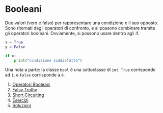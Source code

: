 # Booleani

Due valori (vero e falso) per rappresentare una condizione e il suo opposto. Sono ritornati dagli operatori di confronto, e si possono combinare tramite gli operatori booleani. Ovviamente, si possono usare dentro agli if.

```python
x = True
y = False

if x:
    print("condizione soddisfatta")
```

Una nota a parte: la classe `bool` è una sottoclasse di `int`. `True` corrisponde ad `1`, e `False` corrisponde a `0`.


1. [Operatori Booleani](./0-operatori.md)
1. [Falsy Truthy](./1-falsy-truthy.md)
1. [Short Circuiting](./2-short-circuiting.md)
1. [Esercizi](./3-esercizi.md)
1. [Soluzioni](./soluzioni.py)